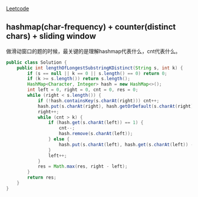 [Leetcode](https://www.lintcode.com/problem/longest-substring-with-at-most-k-distinct-characters/description)

## hashmap(char-frequency) + counter(distinct chars) + sliding window

做滑动窗口的题的时候，最关键的是理解hashmap代表什么，cnt代表什么。

```java
public class Solution {
    public int lengthOfLongestSubstringKDistinct(String s, int k) {
        if (s == null || k == 0 || s.length() == 0) return 0;
        if (k >= s.length()) return s.length();
        HashMap<Character, Integer> hash = new HashMap<>();
        int left = 0, right = 0, cnt = 0, res = 0;
        while (right < s.length()) {
            if (!hash.containsKey(s.charAt(right))) cnt++;
            hash.put(s.charAt(right), hash.getOrDefault(s.charAt(right), 0) + 1);
            right++;
            while (cnt > k) {
                if (hash.get(s.charAt(left)) == 1) {
                    cnt--;
                    hash.remove(s.charAt(left));
                } else {
                    hash.put(s.charAt(left), hash.get(s.charAt(left)) - 1);
                }
                left++;
            }
            res = Math.max(res, right - left);
        }
        return res;
    }
}
```

